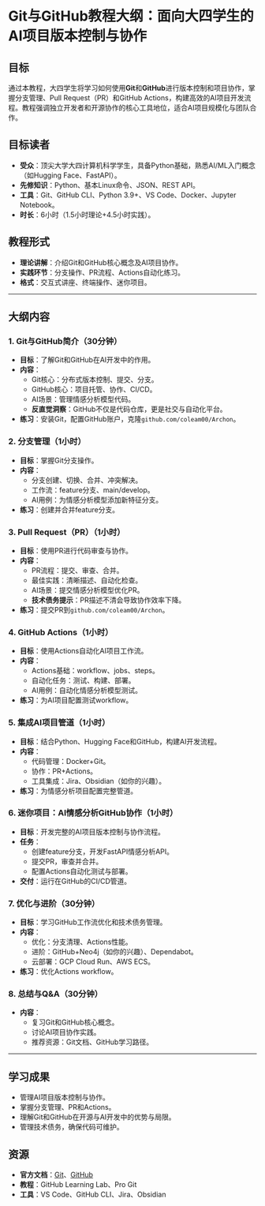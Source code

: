# Git与GitHub教程大纲：面向大四学生的AI项目版本控制与协作

## 目标
通过本教程，大四学生将学习如何使用**Git**和**GitHub**进行版本控制和项目协作，掌握分支管理、Pull Request（PR）和GitHub Actions，构建高效的AI项目开发流程。教程强调独立开发者和开源协作的核心工具地位，适合AI项目规模化与团队合作。

## 目标读者
- **受众**：顶尖大学大四计算机科学学生，具备Python基础，熟悉AI/ML入门概念（如Hugging Face、FastAPI）。
- **先修知识**：Python、基本Linux命令、JSON、REST API。
- **工具**：Git、GitHub CLI、Python 3.9+、VS Code、Docker、Jupyter Notebook。
- **时长**：6小时（1.5小时理论+4.5小时实践）。

## 教程形式
- **理论讲解**：介绍Git和GitHub核心概念及AI项目协作。
- **实践环节**：分支操作、PR流程、Actions自动化练习。
- **格式**：交互式讲座、终端操作、迷你项目。

---

## 大纲内容

### 1. Git与GitHub简介（30分钟）
- **目标**：了解Git和GitHub在AI开发中的作用。
- **内容**：
  - Git核心：分布式版本控制、提交、分支。
  - GitHub核心：项目托管、协作、CI/CD。
  - AI场景：管理情感分析模型代码。
  - **反直觉洞察**：GitHub不仅是代码仓库，更是社交与自动化平台。
- **练习**：安装Git，配置GitHub账户，克隆`github.com/coleam00/Archon`。

### 2. 分支管理（1小时）
- **目标**：掌握Git分支操作。
- **内容**：
  - 分支创建、切换、合并、冲突解决。
  - 工作流：feature分支、main/develop。
  - AI用例：为情感分析模型添加新特征分支。
- **练习**：创建并合并feature分支。

### 3. Pull Request（PR）（1小时）
- **目标**：使用PR进行代码审查与协作。
- **内容**：
  - PR流程：提交、审查、合并。
  - 最佳实践：清晰描述、自动化检查。
  - AI场景：提交情感分析模型优化PR。
  - **技术债务提示**：PR描述不清会导致协作效率下降。
- **练习**：提交PR到`github.com/coleam00/Archon`。

### 4. GitHub Actions（1小时）
- **目标**：使用Actions自动化AI项目工作流。
- **内容**：
  - Actions基础：workflow、jobs、steps。
  - 自动化任务：测试、构建、部署。
  - AI用例：自动化情感分析模型测试。
- **练习**：为AI项目配置测试workflow。

### 5. 集成AI项目管道（1小时）
- **目标**：结合Python、Hugging Face和GitHub，构建AI开发流程。
- **内容**：
  - 代码管理：Docker+Git。
  - 协作：PR+Actions。
  - 工具集成：Jira、Obsidian（如你的兴趣）。
- **练习**：为情感分析项目配置完整管道。

### 6. 迷你项目：AI情感分析GitHub协作（1小时）
- **目标**：开发完整的AI项目版本控制与协作流程。
- **任务**：
  - 创建feature分支，开发FastAPI情感分析API。
  - 提交PR，审查并合并。
  - 配置Actions自动化测试与部署。
- **交付**：运行在GitHub的CI/CD管道。

### 7. 优化与进阶（30分钟）
- **目标**：学习GitHub工作流优化和技术债务管理。
- **内容**：
  - 优化：分支清理、Actions性能。
  - 进阶：GitHub+Neo4j（如你的兴趣）、Dependabot。
  - 云部署：GCP Cloud Run、AWS ECS。
- **练习**：优化Actions workflow。

### 8. 总结与Q&A（30分钟）
- **内容**：
  - 复习Git和GitHub核心概念。
  - 讨论AI项目协作实践。
  - 推荐资源：Git文档、GitHub学习路径。

---

## 学习成果
- 管理AI项目版本控制与协作。
- 掌握分支管理、PR和Actions。
- 理解Git和GitHub在开源与AI开发中的优势与局限。
- 管理技术债务，确保代码可维护。

## 资源
- **官方文档**：[Git](https://git-scm.com/doc)、[GitHub](https://docs.github.com/)
- **教程**：GitHub Learning Lab、Pro Git
- **工具**：VS Code、GitHub CLI、Jira、Obsidian